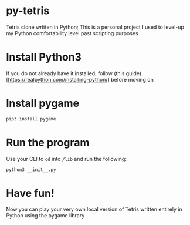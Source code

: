 # py-tetris
Tetris clone written in Python; This is a personal project I used to level-up my Python comfortability level past scripting purposes

# Install Python3
If you do not already have it installed, follow (this guide)[https://realpython.com/installing-python/] before moving on

# Install pygame
```bash
pip3 install pygame
```

# Run the program
Use your CLI to `cd` into `/lib` and run the following:
```bash
python3 __init__.py
```
# Have fun!
Now you can play your very own local version of Tetris written entirely in Python using the pygame library
